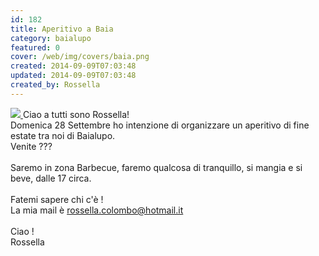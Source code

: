 ```yaml
---
id: 182
title: Aperitivo a Baia
category: baialupo
featured: 0
cover: /web/img/covers/baia.png
created: 2014-09-09T07:03:48
updated: 2014-09-09T07:03:48
created_by: Rossella
---
```


<a href="/web/img/stories/2014-09-baia-aperitivo.jpg" target="_blank">
<img  src="/web/img/stories/2014-09-baia-aperitivo.jpg" class="float-start mr-3 w-[250px] object-cover"/>
</a>
Ciao a tutti sono Rossella!<br />
Domenica 28 Settembre ho intenzione di organizzare un aperitivo di fine estate tra noi di Baialupo.<br />
Venite ???<br />
<br />
Saremo in zona Barbecue, faremo qualcosa di tranquillo, si mangia e si beve, dalle 17 circa.<br />
<br />
Fatemi sapere chi c'è !<br />
La mia mail è <a href="mailto:rossella.colombo@hotmail.it">rossella.colombo@hotmail.it</a><br />
<br />
Ciao !<br />
Rossella
